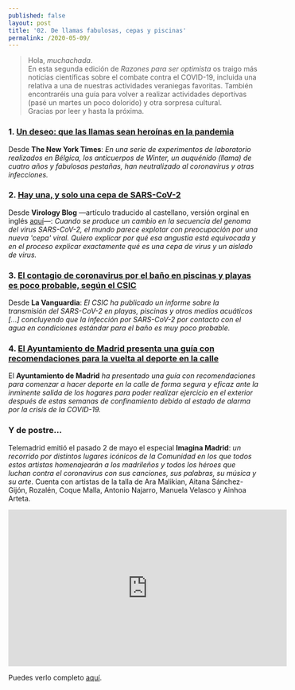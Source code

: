 ```yaml
---
published: false
layout: post
title: '02. De llamas fabulosas, cepas y piscinas'
permalink: /2020-05-09/
---
```

> Hola, *muchachada*.  
> En esta segunda edición de *Razones para ser optimista* os traigo más noticias científicas sobre el combate contra el COVID-19, incluida una relativa a una de nuestras actividades veraniegas favoritas. También encontraréis una guía para volver a realizar actividades deportivas (pasé un martes un poco dolorido) y otra sorpresa cultural.  
> Gracias por leer y hasta la próxima.

<!--more-->

### 1. [Un deseo: que las llamas sean heroínas en la pandemia](https://www.nytimes.com/es/2020/05/06/espanol/ciencia-y-tecnologia/llamas-coronavirus-inmunidad.html?campaign_id=42&emc=edit_bn_20200508&instance_id=18311&nl=el-times&regi_id=115580406&segment_id=26914&te=1&user_id=5b9bf65da86e8219fcf719ce32693d29)

Desde **The New York Times**: _En una serie de experimentos de laboratorio realizados en Bélgica, los anticuerpos de Winter, un auquénido (llama) de cuatro años y fabulosas pestañas, han neutralizado al coronavirus y otras infecciones._

### 2. [Hay una, y solo una cepa de SARS-CoV-2](https://translate.google.com/translate?sl=en&tl=es&u=https%3A%2F%2Fwww.virology.ws%2F2020%2F05%2F07%2Fthere-is-one-and-only-one-strain-of-sars-cov-2%2F)

Desde **Virology Blog** —artículo traducido al castellano, versión orginal en inglés [aquí](https://www.virology.ws/2020/05/07/there-is-one-and-only-one-strain-of-sars-cov-2/)—: _Cuando se produce un cambio en la secuencia del genoma del virus SARS-CoV-2, el mundo parece explotar con preocupación por una nueva 'cepa' viral. Quiero explicar por qué esa angustia está equivocada y en el proceso explicar exactamente qué es una cepa de virus y un aislado de virus._

### 3. [El contagio de coronavirus por el baño en piscinas y playas es poco probable, según el CSIC](https://www.lavanguardia.com/ciencia/20200507/481012081568/contagio-coronavirus-playa-piscina-poco-probable-informe-csic.html)

Desde **La Vanguardia**: _El CSIC ha publicado un informe sobre la transmisión del SARS-CoV-2 en playas, piscinas y otros medios acuáticos \[...\] concluyendo que la infección por SARS-CoV-2 por contacto con el agua en condiciones estándar para el baño es muy poco probable._

### 4. [El Ayuntamiento de Madrid presenta una guía con recomendaciones para la vuelta al deporte en la calle](https://www.madrid.es/portales/munimadrid/es/Inicio/Actualidad/Noticias/El-Ayuntamiento-presenta-una-guia-con-recomendaciones-para-la-vuelta-al-deporte-en-la-calle/?vgnextfmt=default&vgnextoid=28b4df11eaac1710VgnVCM1000001d4a900aRCRD&vgnextchannel=a12149fa40ec9410VgnVCM100000171f5a0aRCRD)

El **Ayuntamiento de Madrid** _ha presentado una guía con recomendaciones para comenzar a hacer deporte en la calle de forma segura y eficaz ante la inminente salida de los hogares para poder realizar ejercicio en el exterior después de estas semanas de confinamiento debido al estado de alarma por la crisis de la COVID-19._

### Y de postre...

Telemadrid emitió el pasado 2 de mayo el especial **Imagina Madrid**: _un recorrido por distintos lugares icónicos de la Comunidad en los que todos estos artistas homenajearán a los madrileños y todos los héroes que luchan contra el coronavirus con sus canciones, sus palabras, su música y su arte_. Cuenta con artistas de la talla de Ara Malikian, Aitana Sánchez-Gijón, Rozalén, Coque Malla, Antonio Najarro, Manuela Velasco y Ainhoa Arteta.  

<iframe src="https://www.facebook.com/plugins/video.php?href=https%3A%2F%2Fwww.facebook.com%2Ftelemadrid%2Fvideos%2F191562651832129%2F&show_text=0&width=560" width="560" height="315" style="border:none;overflow:hidden" scrolling="no" frameborder="0" allowTransparency="true" allowFullScreen="true"></iframe>  

Puedes verlo completo [aquí](http://www.telemadrid.es/coronavirus-covid-19/Imagina-Madrid-2-2227897189--20200502100000.html).

